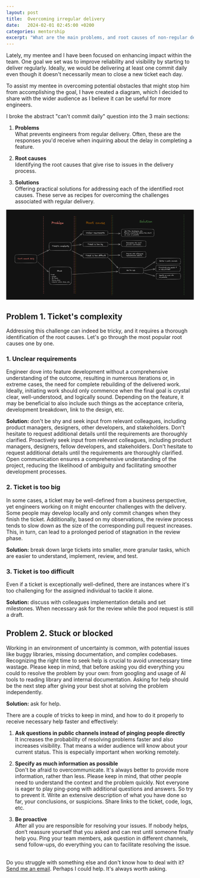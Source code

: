 ```yaml
---
layout: post
title:  Overcoming irregular delivery
date:   2024-02-01 02:45:00 +0200
categories: mentorship
excerpt: "What are the main problems, and root causes of non-regular delivery, and how do start delivering consistently as a software engineer? You can find answers in this article."
---
```


Lately, my mentee and I have been focused on enhancing impact within the team. One goal we set was to improve reliability and visibility by starting to deliver regularly. 
Ideally, we would be delivering at least one commit daily even though it doesn't necessarily mean to close a new ticket each day.

To assist my mentee in overcoming potential obstacles that might stop him from accomplishing the goal, I have created a diagram, which I decided to share with the wider audience as I believe it can be useful for more engineers.

I broke the abstract "can't commit daily" question into the 3 main sections:

1. **Problems** \
What prevents engineers from regular delivery. Often, these are the responses you'd receive when inquiring about the delay in completing a feature.

2. **Root causes** \
Identifying the root causes that give rise to issues in the delivery process.

3. **Solutions** \
Offering practical solutions for addressing each of the identified root causes. These serve as recipes for overcoming the challenges associated with regular delivery.

[![Irregular delivery diagram](/assets/img/irregular-delivery-diagram.png)](/assets/img/irregular-delivery-diagram.png)


## Problem 1. Ticket's complexity

Addressing this challenge can indeed be tricky, and it requires a thorough identification of the root causes.
Let's go through the most popular root causes one by one.

### 1. **Unclear requirements**
Engineer dove into feature development without a comprehensive understanding of the outcome, resulting in numerous iterations or, in extreme cases, 
the need for complete rebuilding of the delivered work. 
Ideally, initiating work should only commence when the final goal is crystal clear, well-understood, and logically sound. 
Depending on the feature, it may be beneficial to also include such things as the acceptance criteria, development breakdown, link to the design, etc.

**Solution:** don't be shy and seek input from relevant colleagues, including product managers, designers, other developers, and stakeholders. Don't hesitate to request additional details until the requirements are thoroughly clarified.
Proactively seek input from relevant colleagues, including product managers, designers, fellow developers, and stakeholders. Don't hesitate to request additional details until the requirements are thoroughly clarified. 
Open communication ensures a comprehensive understanding of the project, reducing the likelihood of ambiguity and facilitating smoother development processes.

### 2. **Ticket is too big**
In some cases, a ticket may be well-defined from a business perspective, yet engineers working on it might encounter challenges with the delivery. 
Some people may develop locally and only commit changes when they finish the ticket. 
Additionally, based on my observations, the review process tends to slow down as the size of the corresponding pull request increases. 
This, in turn, can lead to a prolonged period of stagnation in the review phase.

**Solution:** break down large tickets into smaller, more granular tasks, which are easier to understand, implement, review, and test.

### 3. **Ticket is too difficult**
Even if a ticket is exceptionally well-defined, there are instances where it's too challenging for the assigned individual to tackle it alone.

**Solution:** discuss with colleagues implementation details and set milestones. When necessary ask for the review while the pool request is still a draft.

## Problem 2. Stuck or blocked
Working in an environment of uncertainty is common, with potential issues like buggy libraries, missing documentation, and complex codebases. 
Recognizing the right time to seek help is crucial to avoid unnecessary time wastage. 
Please keep in mind, that before asking you did everything you could to resolve the problem by your own: 
from googling and usage of AI tools to reading library and internal documentation. Asking for help should be the next step after giving your best shot at solving the problem independently.

**Solution:** ask for help.

There are a couple of tricks to keep in mind, and how to do it properly to receive necessary help faster and effectively:

1. **Ask questions in public channels instead of pinging people directly** \
It increases the probability of resolving problems faster and also increases visibility. 
That means a wider audience will know about your current status. This is especially important when working remotely.

2. **Specify as much information as possible** \
Don't be afraid to overcommunicate. It's always better to provide more information, rather than less. Please keep in mind, that other people need to understand the context and the problem quickly.
Not everyone is eager to play ping-pong with additional questions and answers. So try to prevent it.
Write an extensive description of what you have done so far, your conclusions, or suspicions. Share links to the ticket, code, logs, etc.

3. **Be proactive** \
After all you are responsible for resolving your issues. If nobody helps, don’t reassure yourself that you asked and can rest until someone finally help you. 
Ping your team members, ask question in different channels, send follow-ups, do everything you can to facilitate resolving the issue.

\
Do you struggle with something else and don't know how to deal with it? [Send me an email](mailto:mikeandrianov@gmail.com). Perhaps I could help. It's always worth asking.
